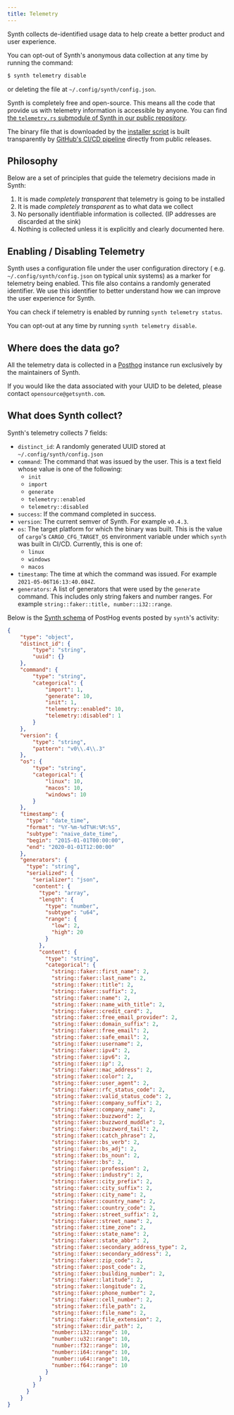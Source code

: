 ```yaml
---
title: Telemetry
---
```


Synth collects de-identified usage data to help create a better product and user
experience.

You can opt-out of Synth's anonymous data collection at any time by running the
command:

```bash
$ synth telemetry disable
```

or deleting the file at `~/.config/synth/config.json`.

Synth is completely free and open-source. This means all the code that provide
us with telemetry information is accessible by anyone. You can find
[the `telemetry.rs` submodule of Synth in our public repository][synth-telemetry].

The binary file that is downloaded by the [installer script][synth-installer] is
built transparently by [GitHub's CI/CD pipeline][synth-build] directly from
public releases.

## Philosophy

Below are a set of principles that guide the telemetry decisions made in Synth:

1. It is made *completely transparent* that telemetry is going to be installed
2. It is made *completely transparent* as to what data we collect
3. No personally identifiable information is collected. (IP addresses are
   discarded at the sink)
4. Nothing is collected unless it is explicitly and clearly documented here.

## Enabling / Disabling Telemetry

Synth uses a configuration file under the user configuration directory (
e.g. `~/.config/synth/config.json` on typical unix systems) as a marker for
telemetry being enabled. This file also contains a randomly generated
identifier. We use this identifier to better understand how we can improve the
user experience for Synth.

You can check if telemetry is enabled by running `synth telemetry status`.

You can opt-out at any time by running `synth telemetry disable`.

## Where does the data go?

All the telemetry data is collected in a [Posthog](https://posthog.com/)
instance run exclusively by the maintainers of Synth.

If you would like the data associated with your UUID to be deleted, please
contact `opensource@getsynth.com`.

## What does Synth collect?

Synth's telemetry collects 7 fields:

- `distinct_id`: A randomly generated UUID stored
  at `~/.config/synth/config.json`
- `command`: The command that was issued by the user. This is a text field whose
  value is one of the following:
  - `init`
  - `import`
  - `generate`
  - `telemetry::enabled`
  - `telemetry::disabled`
- `success`: If the command completed in success.
- `version`: The current semver of Synth. For example `v0.4.3`.
- `os`: The target platform for which the binary was built. This is the value
  of `cargo`'s `CARGO_CFG_TARGET_OS` environment variable under which `synth`
  was built in CI/CD. Currently, this is one of:
  - `linux`
  - `windows`
  - `macos`
- `timestamp`: The time at which the command was issued. For
  example `2021-05-06T16:13:40.084Z`.
- `generators`: A list of generators that were used by the `generate` command. This includes only string fakers and number ranges. For example `string::faker::title, number::i32::range`.

Below is the [Synth schema][synth-schema] of PostHog events posted by `synth`'s
activity:

```json synth
{
    "type": "object",
    "distinct_id": {
        "type": "string",
        "uuid": {}
    },
    "command": {
        "type": "string",
        "categorical": {
            "import": 1,
            "generate": 10,
            "init": 1,
            "telemetry::enabled": 10,
            "telemetry::disabled": 1
        }
    },
    "version": {
        "type": "string",
        "pattern": "v0\\.4\\.3"
    },
    "os": {
        "type": "string",
        "categorical": {
            "linux": 10,
            "macos": 10,
            "windows": 10
        }
    },
    "timestamp": {
      "type": "date_time",
      "format": "%Y-%m-%dT%H:%M:%S",
      "subtype": "naive_date_time",
      "begin": "2015-01-01T00:00:00",
      "end": "2020-01-01T12:00:00"
    },
    "generators": {
      "type": "string",
      "serialized": {
        "serializer": "json",
        "content": {
          "type": "array",
          "length": {
            "type": "number",
            "subtype": "u64",
            "range": {
              "low": 2,
              "high": 20
            }
          },
          "content": {
            "type": "string",
            "categorical": {
              "string::faker::first_name": 2,
              "string::faker::last_name": 2,
              "string::faker::title": 2,
              "string::faker::suffix": 2,
              "string::faker::name": 2,
              "string::faker::name_with_title": 2,
              "string::faker::credit_card": 2,
              "string::faker::free_email_provider": 2,
              "string::faker::domain_suffix": 2,
              "string::faker::free_email": 2,
              "string::faker::safe_email": 2,
              "string::faker::username": 2,
              "string::faker::ipv4": 2,
              "string::faker::ipv6": 2,
              "string::faker::ip": 2,
              "string::faker::mac_address": 2,
              "string::faker::color": 2,
              "string::faker::user_agent": 2,
              "string::faker::rfc_status_code": 2,
              "string::faker::valid_status_code": 2,
              "string::faker::company_suffix": 2,
              "string::faker::company_name": 2,
              "string::faker::buzzword": 2,
              "string::faker::buzzword_muddle": 2,
              "string::faker::buzzword_tail": 2,
              "string::faker::catch_phrase": 2,
              "string::faker::bs_verb": 2,
              "string::faker::bs_adj": 2,
              "string::faker::bs_noun": 2,
              "string::faker::bs": 2,
              "string::faker::profession": 2,
              "string::faker::industry": 2,
              "string::faker::city_prefix": 2,
              "string::faker::city_suffix": 2,
              "string::faker::city_name": 2,
              "string::faker::country_name": 2,
              "string::faker::country_code": 2,
              "string::faker::street_suffix": 2,
              "string::faker::street_name": 2,
              "string::faker::time_zone": 2,
              "string::faker::state_name": 2,
              "string::faker::state_abbr": 2,
              "string::faker::secondary_address_type": 2,
              "string::faker::secondary_address": 2,
              "string::faker::zip_code": 2,
              "string::faker::post_code": 2,
              "string::faker::building_number": 2,
              "string::faker::latitude": 2,
              "string::faker::longitude": 2,
              "string::faker::phone_number": 2,
              "string::faker::cell_number": 2,
              "string::faker::file_path": 2,
              "string::faker::file_name": 2,
              "string::faker::file_extension": 2,
              "string::faker::dir_path": 2,
              "number::i32::range": 10,
              "number::u32::range": 10,
              "number::f32::range": 10,
              "number::i64::range": 10,
              "number::u64::range": 10,
              "number::f64::range": 10
            }
          }
        }
      }
    }
}
```

[synth-telemetry]: https://github.com/getsynth/synth/blob/master/synth/src/cli/telemetry.rs
[synth-installer]: https://github.com/getsynth/synth/blob/master/tools/install.sh
[synth-build]: https://github.com/getsynth/synth/blob/master/.github/workflows/release.yml
[synth-schema]: ../getting_started/schema.md
